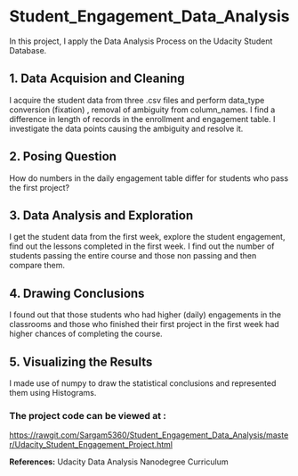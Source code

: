 
# Student_Engagement_Data_Analysis

In this project, I apply the Data Analysis Process on the Udacity Student Database.

## 1. Data Acquision and Cleaning

   I acquire the student data from three .csv files and perform data_type conversion (fixation) , 
   removal of ambiguity from column_names.
   I find a difference in length of records in the enrollment and engagement table. I investigate the data points causing the
   ambiguity and resolve it. 
## 2. Posing Question

   How do numbers in the daily engagement table differ for students who pass the first project?
   
## 3. Data Analysis and Exploration

   I get the student data from the first week, explore the student engagement, find out the lessons completed in the first week.
   I find out the number of students passing the entire course and those non passing and then compare them. 
## 4. Drawing Conclusions

   I found out that those students who had higher (daily) engagements in the classrooms and those who finished their first project 
   in the first week had higher chances of completing the course.
## 5. Visualizing the Results

   I made use of numpy to draw the statistical conclusions and represented them using Histograms. 
   
### The project code can be viewed at :
https://rawgit.com/Sargam5360/Student_Engagement_Data_Analysis/master/Udacity_Student_Engagement_Project.html
   
   
   
**References:** Udacity Data Analysis Nanodegree Curriculum
   
